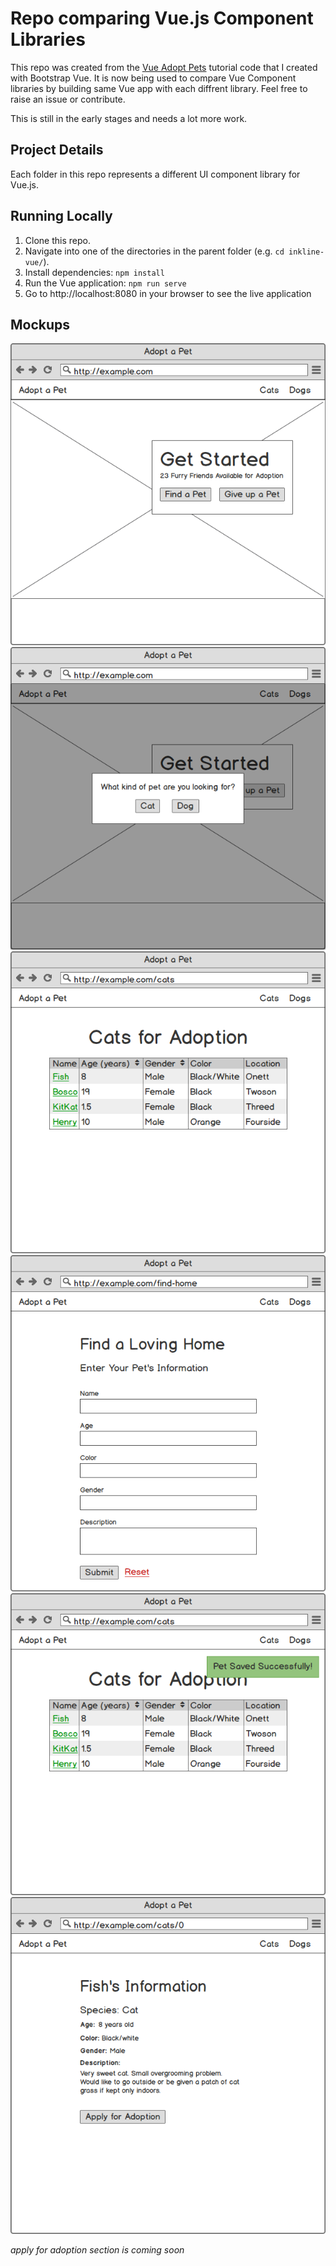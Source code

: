 # Repo comparing Vue.js Component Libraries

This repo was created from the [Vue Adopt Pets](https://github.com/gwenf/vue-adopt-pets) tutorial code that I created with Bootstrap Vue. It is now being used to compare Vue Component libraries by building same Vue app with each diffrent library. Feel free to raise an issue or contribute.

This is still in the early stages and needs a lot more work.

## Project Details

Each folder in this repo represents a different UI component library for Vue.js.

## Running Locally

1. Clone this repo.
1. Navigate into one of the directories in the parent folder (e.g. `cd inkline-vue/`).
1. Install dependencies: `npm install`
1. Run the Vue application: `npm run serve`
1. Go to http://localhost:8080 in your browser to see the live application

## Mockups

<img src="home_page.png" alt="home page mockup">

<img src="pet_type_modal.png" alt="pet type modal mockup">

<img src="pet_table.png" alt="pet table mockup">

<img src="pet_form.png" alt="pet form mockup">

<img src="saved_pet.png" alt="pet saved success mockup">

<img src="pet_info.png" alt="pet info mockup">

*apply for adoption section is coming soon*
